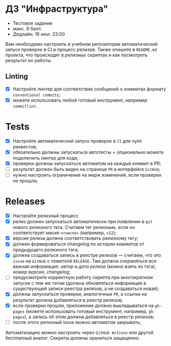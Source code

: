# ДЗ "Инфраструктура"

- Тестовое задание
- макс. 6 балл.
- Дедлайн: 16 июл. 23:00

Вам необходимо настроить в учебном репозитории автоматический запуск проверок в CI и процесс релизов. Также опишите в `README.md` проекта, что происходит в релизных скриптах и как посмотреть результат их работы.

## Linting

- [x] Настройте линтер для соответствия сообщений о коммитах формату `conventional commits`;
- [x] можете использовать любой готовый инструмент, например `commitlint`.

# Tests

- [x] Настройте автоматический запуск проверок в `CI` для пулл реквестов;
- [x] обязательно должны запускаться автотесты + опционально можете подключить линтер для кода;
- [x] проверки должны запускаться автоматом на каждый коммит в PR;
- [ ] результат должен быть виден на странице `PR` в интерфейсе `GitHub`;
- [ ] нужно настроить ограничение на мерж изменений, если проверки не прошли;

# Releases

- [x] Настройте релизный процесс
- [x] релиз должен запускаться автоматически при появлении в `git` нового релизного тега. Считаем тег релизным, если он соответствует маске  `v<число>` (например, `v12`);
- [x] версия релиза должна соответствовать релизному тегу;
- [x] должен формироваться changelog по истории коммитов от предыдущего релизного тэга;
- [x] должна создаваться запись в реестре релизов — считаем, что это `issue` на `GitHub` с пометкой `RELEASE`. Там должна сохраняться вся важная информация: *автор* и *дата релиза* (можно взять из тэга), *номер версии*, *changelog*;
- [ ] предусмотрите корректную работу скрипта при многократном запуске с тем же тэгом (должна обновляться информация в существующей записи реестра релизов, а не создаваться новая);
- [x] должны запускаться проверки, аналогичные `PR`, а ссылка на результат должна добавляться в реестр релизов;
- [x] если проверки прошли, приложение должно выкладываться на `gh-pages` (можете использовать готовый инструмент, например, `gh-pages`), а запись об этом должна добавляться в реестр релизов;
- [ ] после этого релизный issue можно автоматом закрывать;

Автоматизацию можно настроить через `GitHub Actions` или другой бесплатный аналог. Секреты должны храниться защищенно.
